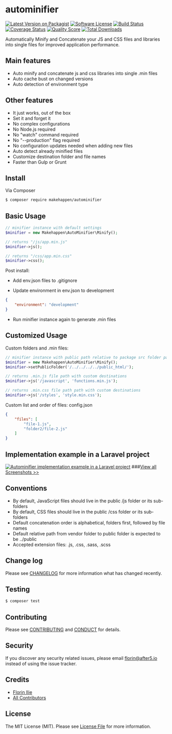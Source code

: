# autominifier

[![Latest Version on Packagist][ico-version]][link-packagist]
[![Software License][ico-license]](LICENSE.md)
[![Build Status][ico-travis]][link-travis]
[![Coverage Status][ico-scrutinizer]][link-scrutinizer]
[![Quality Score][ico-code-quality]][link-code-quality]
[![Total Downloads][ico-downloads]][link-downloads]


Automatically Minify and Concatenate your JS and CSS files and libraries into single files for improved application performance.

## Main features
 - Auto minify and concatenate js and css libraries into single .min files
 - Auto cache bust on changed versions
 - Auto detection of environment type

## Other features
 - It just works, out of the box
 - Set it and forget it
 - No complex configurations
 - No Node.js required
 - No "watch" command required
 - No "--production" flag required
 - No configuration updates needed when adding new files
 - Auto detect already minified files
 - Customize destination folder and file names
 - Faster than Gulp or Grunt

## Install

Via Composer

``` bash
$ composer require makehappen/autominifier
```

## Basic Usage

``` php
// minifier instance with default settings
$minifier = new Makehappen\AutoMinifier\Minify();

// returns "/js/app.min.js"
$minifier->js();

// returns "/css/app.min.css"
$minifier->css();
```

Post install:

- Add env.json files to .gitignore

- Update environment in env.json to development
``` json
{
    "environment": "development"
}
```

- Run minifier instance again to generate .min files


## Customized Usage

Custom folders and .min files: 
``` php
// minifier instance with public path relative to package src folder path
$minifier = new Makehappen\AutoMinifier\Minify();
$minifier->setPublicFolder('/../../../../public_html/');

// returns .min.js file path with custom destinations
$minifier->js('/javascript', 'functions.min.js');

// returns .min.css file path path with custom destinations
$minifier->js('/styles', 'style.min.css');
```

Custom list and order of files: config.json
```json
{
    "files": [
        "file-1.js",
        "folder2/file-2.js"
    ]
}
```
## Implementation example in a Laravel project
[![Autominifier implementation example in a Laravel project](https://user-images.githubusercontent.com/3846431/27359704-261c8d24-55d2-11e7-88dc-00520ed71bf4.png)](https://github.com/makehappen/autominifier/issues/1) 
###[View all Screenshots &gt;&gt;](https://github.com/makehappen/autominifier/issues/1) 

## Conventions
 - By default, JavaScript files should live in the public /js folder or its sub-folders
 - By default, CSS files should live in the public /css folder or its sub-folders
 - Default concatenation order is alphabetical, folders first, followed by file names
 - Default relative path from vendor folder to public folder is expected to be ../public
 - Accepted extension files: .js, .css, .sass, .scss

## Change log

Please see [CHANGELOG](CHANGELOG.md) for more information what has changed recently.

## Testing

``` bash
$ composer test
```

## Contributing

Please see [CONTRIBUTING](CONTRIBUTING.md) and [CONDUCT](CONDUCT.md) for details.

## Security

If you discover any security related issues, please email florin@after5.io instead of using the issue tracker.

## Credits

- [Florin Ilie][link-author]
- [All Contributors][link-contributors]

## License

The MIT License (MIT). Please see [License File](LICENSE.md) for more information.

[ico-version]: https://img.shields.io/packagist/v/makehappen/autominifier.svg?style=flat-square
[ico-license]: https://img.shields.io/badge/license-MIT-brightgreen.svg?style=flat-square
[ico-travis]: https://img.shields.io/travis/makehappen/autominifier/master.svg?style=flat-square
[ico-scrutinizer]: https://img.shields.io/scrutinizer/coverage/g/makehappen/autominifier.svg?style=flat-square
[ico-code-quality]: https://img.shields.io/scrutinizer/g/makehappen/autominifier.svg?style=flat-square
[ico-downloads]: https://img.shields.io/packagist/dt/makehappen/autominifier.svg?style=flat-square

[link-packagist]: https://packagist.org/packages/makehappen/autominifier
[link-travis]: https://travis-ci.org/makehappen/autominifier
[link-scrutinizer]: https://scrutinizer-ci.com/g/makehappen/autominifier/code-structure
[link-code-quality]: https://scrutinizer-ci.com/g/makehappen/autominifier
[link-downloads]: https://packagist.org/packages/makehappen/autominifier
[link-author]: https://github.com/makehappen
[link-contributors]: ../../contributors
